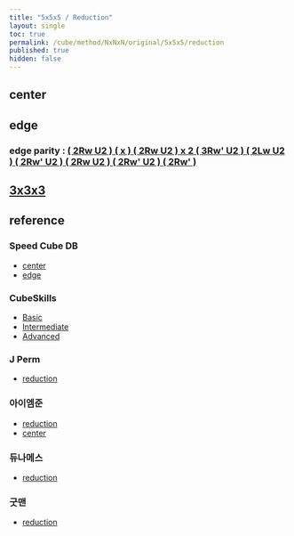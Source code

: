 ```yaml
---
title: "5x5x5 / Reduction"
layout: single
toc: true
permalink: /cube/method/NxNxN/original/5x5x5/reduction
published: true
hidden: false
---
```


<head>
  <base target="_blank">
</head>



## center



## edge

### edge parity : [( 2Rw U2 ) ( x ) ( 2Rw U2 ) x 2 ( 3Rw' U2 ) ( 2Lw U2 ) ( 2Rw' U2 ) ( 2Rw U2 ) ( 2Rw' U2 ) ( 2Rw' )](https://alpha.twizzle.net/edit/?puzzle=5x5x5&stickering=OLL&setup-anchor=end&alg=%282Rw+U2%27%29+x+%282Rw+U2%27%292+%283Rw%27+U2%27%29+%282Lw+U2%27%29+%282Rw%27+U2%27%29+%282Rw+U2%27%29+%282Rw%27+U2%27%29+2Rw%27)



## [3x3x3](/cube/method/NxNxN/original/3x3x3#method)



## reference

### Speed Cube DB

- [center](https://speedcubedb.com/a/5x5/L2C)
- [edge](https://speedcubedb.com/a/5x5/L2E)

### CubeSkills

- [Basic](https://www.cubeskills.com/tutorials/beginners-method-for-solving-the-5x5-cube)
- [Intermediate](https://www.cubeskills.com/tutorials/intermediate-5x5-tips-and-techniques)
- [Advanced](https://www.cubeskills.com/tutorials/advanced-5x5-tips-and-techniques)

### J Perm

- [reduction](https://jperm.net/5x5)

### 아이엠준

- [reduction](https://youtu.be/wU1Gj2ruEIQ)
- [center](https://youtu.be/4ViuGBx14zg)

### 듀나메스

- [reduction](https://youtu.be/OQ9MCWMD7zE)

### 굿맨

- [reduction](https://youtu.be/mDoJl1twvVc)
